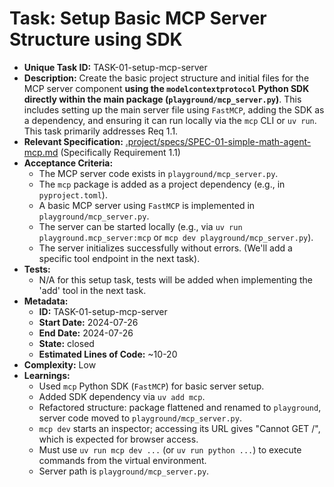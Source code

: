 # Task: Setup Basic MCP Server Structure using SDK

- **Unique Task ID:** TASK-01-setup-mcp-server
- **Description:** Create the basic project structure and initial files for the MCP server component **using the `modelcontextprotocol` Python SDK directly within the main package (`playground/mcp_server.py`)**. This includes setting up the main server file using `FastMCP`, adding the SDK as a dependency, and ensuring it can run locally via the `mcp` CLI or `uv run`. This task primarily addresses Req 1.1.
- **Relevant Specification:** [.project/specs/SPEC-01-simple-math-agent-mcp.md](.project/specs/SPEC-01-simple-math-agent-mcp.md) (Specifically Requirement 1.1)
- **Acceptance Criteria:**
    - The MCP server code exists in `playground/mcp_server.py`.
    - The `mcp` package is added as a project dependency (e.g., in `pyproject.toml`).
    - A basic MCP server using `FastMCP` is implemented in `playground/mcp_server.py`.
    - The server can be started locally (e.g., via `uv run playground.mcp_server:mcp` or `mcp dev playground/mcp_server.py`).
    - The server initializes successfully without errors. (We'll add a specific tool endpoint in the next task).
- **Tests:**
    - N/A for this setup task, tests will be added when implementing the 'add' tool in the next task.
- **Metadata:**
    - **ID:** TASK-01-setup-mcp-server
    - **Start Date:** 2024-07-26
    - **End Date:** 2024-07-26
    - **State:** closed
    - **Estimated Lines of Code:** ~10-20
- **Complexity:** Low
- **Learnings:**
    - Used `mcp` Python SDK (`FastMCP`) for basic server setup.
    - Added SDK dependency via `uv add mcp`.
    - Refactored structure: package flattened and renamed to `playground`, server code moved to `playground/mcp_server.py`.
    - `mcp dev` starts an inspector; accessing its URL gives "Cannot GET /", which is expected for browser access.
    - Must use `uv run mcp dev ...` (or `uv run python ...`) to execute commands from the virtual environment.
    - Server path is `playground/mcp_server.py`. 